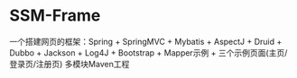 # SSM-Frame
一个搭建网页的框架：Spring + SpringMVC + Mybatis + AspectJ + Druid + Dubbo + Jackson + Log4J + Bootstrap + Mapper示例 + 三个示例页面(主页/登录页/注册页)
多模块Maven工程
